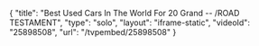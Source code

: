 {
    "title": "Best Used Cars In The World For 20 Grand -- \/ROAD TESTAMENT",
    "type": "solo",
    "layout": "iframe-static",
    "videoId": "25898508",
    "url": "\/tvpembed\/25898508"
}